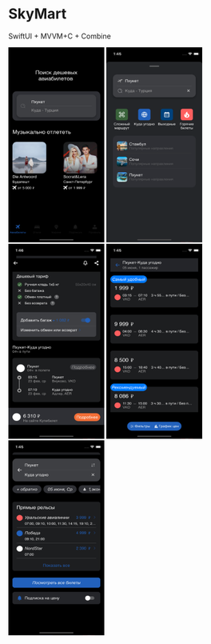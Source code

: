 # SkyMart

SwiftUI + MVVM+C + Combine


<img src="https://github.com/NastasiaIOSdev/SkyMart/blob/main/1.png" width="192" height="390">  <img src="https://github.com/NastasiaIOSdev/SkyMart/blob/main/2.png" width="192" height="390">  <img src="https://github.com/NastasiaIOSdev/SkyMart/blob/main/3.png" width="192" height="390">  <img src="https://github.com/NastasiaIOSdev/SkyMart/blob/main/4.png" width="192" height="390">  <img src="https://github.com/NastasiaIOSdev/SkyMart/blob/main/5.png" width="192" height="390">

